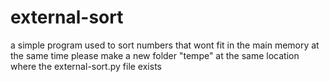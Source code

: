 # external-sort
a simple program used to sort numbers that wont fit in the main memory at the same time
please make a new folder "tempe" at the same location where the external-sort.py file exists
